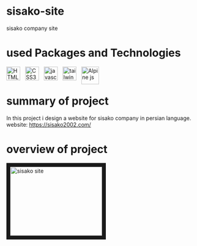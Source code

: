 # sisako-site
sisako company site

# used Packages and Technologies
<img src="https://cdn.jsdelivr.net/gh/devicons/devicon/icons/html5/html5-original.svg" width="36"  alt="HTML5" style="padding-right:10px;" align="left"  />
 <img src="https://cdn.jsdelivr.net/gh/devicons/devicon/icons/css3/css3-original.svg" width="36"  alt="CSS3" style="padding-right:10px;" align="left" />
  <img src="https://cdn.jsdelivr.net/gh/devicons/devicon/icons/javascript/javascript-original.svg" width="36" alt="javascript" style="padding-right:10px;" align="left" />
 <img src="https://upload.wikimedia.org/wikipedia/commons/thumb/d/d5/Tailwind_CSS_Logo.svg/2048px-Tailwind_CSS_Logo.svg.png" width="36" alt="tailwind" style="padding-right:10px;" align="left" />
<img src="https://res.cloudinary.com/astrava/image/upload/f_auto/v1589834066/alpinetoolbox/placeholder_k1nruc.png" width="46"  alt="Alpine js" style="padding-right:10px;" align="left"/>
<br />
<br/>

# summary of project
In this project i design a website for sisako company in persian language.
website: https://sisako2002.com/

# overview of project

<a href="https://www.youtube.com/watch?v=BbwsYewMFGI" target="_blank">
<img src="https://static.vecteezy.com/system/resources/previews/003/399/771/original/youtube-icon-editorial-free-vector.jpg" alt="sisako site" width="240" height="180" border="10" />
</a>
